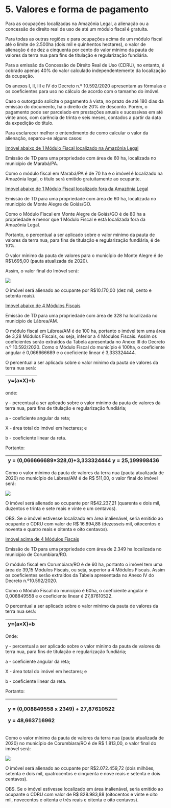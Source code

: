 # 5. Valores e forma de pagamento

Para as ocupações localizadas na Amazônia Legal, a alienação ou a concessão de direito real de uso de até um módulo fiscal é gratuita.

Para todas as outras regiões e para ocupações acima de um módulo fiscal até o limite de 2.500ha \(dois mil e quinhentos hectares\), o valor de alienação é de dez a cinquenta por cento do valor mínimo da pauta de valores da terra nua para fins de titulação e regularização fundiária.

Para a emissão da Concessão de Direito Real de Uso \(CDRU\), no entanto, é cobrado apenas 40% do valor calculado independentemente da localização da ocupação.

  
  
Os anexos I, II, III e IV do Decreto n.º 10.592/2020 apresentam as fórmulas e os coeficientes para uso no cálculo de acordo com o tamanho do imóvel.  
  
  


Caso o outorgado solicite o pagamento à vista, no prazo de até 180 dias da emissão do documento, há o direito de 20% de desconto. Porém, o pagamento pode ser parcelado em prestações anuais e sucessivas em até vinte anos, com carência de trinta e seis meses, contados a partir da data da expedição do título.

Para esclarecer melhor o entendimento de como calcular o valor da alienação, separou-se alguns casos: 

[Imóvel abaixo de 1 Módulo Fiscal localizado na Amazônia Legal](https://sistemasweb.agricultura.gov.br/avaenagro/mod/book/view.php?id=1839&chapterid=1915#collapseOne)

Emissão de TD para uma propriedade com área de 60 ha, localizada no município de Marabá/PA.

Como o módulo fiscal em Marabá/PA é de 70 ha e o imóvel é localizado na Amazônia legal, o título será emitido gratuitamente ao ocupante.

[Imóvel abaixo de 1 Módulo Fiscal localizado fora da Amazônia Legal](https://sistemasweb.agricultura.gov.br/avaenagro/mod/book/view.php?id=1839&chapterid=1915#collapseTwo)

Emissão de TD para uma propriedade com área de 60 ha, localizada no município de Monte Alegre de Goiás/GO.

Como o Módulo Fiscal em Monte Alegre de Goiás/GO é de 80 ha a propriedade é menor que 1 Módulo Fiscal e está localizada fora da Amazônia Legal.

Portanto, o percentual a ser aplicado sobre o valor mínimo da pauta de valores da terra nua, para fins de titulação e regularização fundiária, é de 10%.

O valor mínimo da pauta de valores para o município de Monte Alegre é de R$1.695,00 \(pauta atualizada de 2020\).

Assim, o valor final do Imóvel será:

![](https://sistemasweb.agricultura.gov.br/avaenagro/pluginfile.php/101063/mod_book/chapter/1915/0003.png)

O imóvel será alienado ao ocupante por R$10.170,00 \(dez mil, cento e setenta reais\).

[Imóvel abaixo de 4 Módulos Fiscais](https://sistemasweb.agricultura.gov.br/avaenagro/mod/book/view.php?id=1839&chapterid=1915#collapseThree)

Emissão de TD para uma propriedade com área de 328 ha localizada no município de Lábrea/AM.

O módulo fiscal em Lábrea/AM é de 100 ha, portanto o imóvel tem uma área de 3,28 Módulos Fiscais, ou seja, inferior a 4 Módulos Fiscais. Assim os coeficientes serão extraídos da Tabela apresentada no Anexo III do Decreto n.º 10.592/2020. Como o Módulo Fiscal do município é 100ha, o coeficiente angular é 0,066666689 e o coeficiente linear é 3,333324444.

O percentual a ser aplicado sobre o valor mínimo da pauta de valores da terra nua será:

| **y=\(a×X\)+b** |
| :--- |


onde:

y - percentual a ser aplicado sobre o valor mínimo da pauta de valores da terra nua, para fins de titulação e regularização fundiária;

a - coeficiente angular da reta;

X - área total do imóvel em hectares; e

b - coeficiente linear da reta.

Portanto:

| **y = \(0,066666689×328,0\)+3,333324444** **y = 25,199998436** |
| :--- |


  
Como o valor mínimo da pauta de valores da terra nua \(pauta atualizada de 2020\) no município de Lábrea/AM é de R$ 511,00, o valor final do imóvel será:

![](https://sistemasweb.agricultura.gov.br/avaenagro/pluginfile.php/101063/mod_book/chapter/1915/002.png?time=1615813943662)

O imóvel será alienado ao ocupante por R$42.237,21 \(quarenta e dois mil, duzentos e trinta e sete reais e vinte e um centavos\).

OBS. Se o imóvel estivesse localizado em área inalienável, seria emitido ao ocupante o CDRU com valor de R$ 16.894,88 \(dezesseis mil, oitocentos e noventa e quatro reais e oitenta e oito centavos\).

 [Imóvel acima de 4 Módulos Fiscais](https://sistemasweb.agricultura.gov.br/avaenagro/mod/book/view.php?id=1839&chapterid=1915#collapsefor)

Emissão de TD para uma propriedade com área de 2.349 ha localizada no município de Corumbiara/RO.

O módulo fiscal em Corumbiara/RO é de 60 ha, portanto o imóvel tem uma área de 39,15 Módulos Fiscais, ou seja, superior a 4 Módulos Fiscais. Assim os coeficientes serão extraídos da Tabela apresentada no Anexo IV do Decreto n.º10.592/2020.

Como o Módulo Fiscal do município é 60ha, o coeficiente angular é 0,008849558 e o coeficiente linear é 27,87610522.

O percentual a ser aplicado sobre o valor mínimo da pauta de valores da terra nua será:

| **y=\(a×X\)+b** |
| :--- |


  
Onde:  
  


y - percentual a ser aplicado sobre o valor mínimo da pauta de valores da terra nua, para fins de titulação e regularização fundiária;

a - coeficiente angular da reta;

X - área total do imóvel em hectares; e

b - coeficiente linear da reta.

Portanto:

<table>
  <thead>
    <tr>
      <th style="text-align:left">
        <p><b>y = (0,008849558 x 2349) + 27,87610522</b>
        </p>
        <p><b>y = 48,663716962</b>
        </p>
      </th>
    </tr>
  </thead>
  <tbody></tbody>
</table>

Como o valor mínimo da pauta de valores da terra nua \(pauta atualizada de 2020\) no município de Corumbiara/RO é de R$ 1.813,00, o valor final do imóvel será:

![](https://sistemasweb.agricultura.gov.br/avaenagro/pluginfile.php/101063/mod_book/chapter/1915/0004.png?time=1615814076955)

O imóvel será alienado ao ocupante por R$2.072.459,72 \(dois milhões, setenta e dois mil, quatrocentos e cinquenta e nove reais e setenta e dois centavos\).

OBS. Se o imóvel estivesse localizado em área inalienável, seria emitido ao ocupante o CDRU com valor de R$ 828.983,88 \(oitocentos e vinte e oito mil, novecentos e oitenta e três reais e oitenta e oito centavos\).

